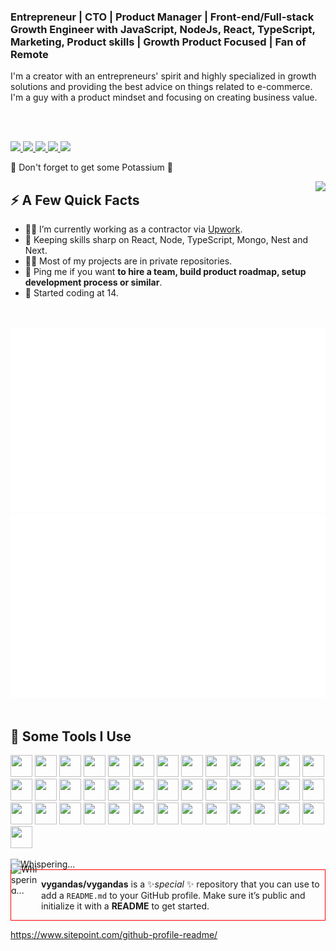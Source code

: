 ### Entrepreneur | CTO | Product Manager | Front-end/Full-stack Growth Engineer with JavaScript, NodeJs, React, TypeScript, Marketing, Product skills | Growth Product Focused | Fan of Remote


<p>
I'm a creator with an entrepreneurs' spirit and highly specialized in growth solutions and providing the best advice on things related to e-commerce. I'm a guy with a product mindset and focusing on creating business value.
</p>
<br/>
<br/>

<p>

  <a href="https://www.youtube.com/channel/UCf2-1xaT8hzYq6nhaS-I5fg" target="_blank">
    <img src="https://img.shields.io/youtube/channel/views/UCf2-1xaT8hzYq6nhaS-I5fg?label=Youtube%20views&style=for-the-badge&logo=youtube" height=25>
  </a>
  
  <a href="https://twitter.com/vygapro" target="_blank">
    <img src="https://img.shields.io/twitter/follow/vygapro?logo=twitter&style=for-the-badge" height=25>
  </a>
  
  <a href="https://www.linkedin.com/in/vygandas" target="_blank">
    <img src="https://img.shields.io/badge/Linkedin-13k-blue?logo=linkedin&style=for-the-badge" height=25>
  </a>
  
  <a href="https://www.instagram.com/vygapro/">
    <img src="https://img.shields.io/badge/instagram-%23E4405F.svg?&style=for-the-badge&logo=instagram&logoColor=white" height=27>
  </a>
  
  <a href="https://medium.com/@vygandas">
    <img src="https://img.shields.io/badge/Medium-black?logo=medium&style=for-the-badge" height=25>
  </a>
  
  
</p>


<p>🍌 Don't forget to get some Potassium 🍌</p>
<img align="right" src="https://media.giphy.com/media/QMHoU66sBXqqLqYvGO/giphy.gif" />
<h2>⚡️ A Few Quick Facts</h2>
<ul>
<li>👨‍🚀 I’m currently working as a contractor via <a href="https://www.upwork.com/freelancers/vygandas?ref=github">Upwork</a>.</li>
<li>🧐 Keeping skills sharp on React, Node, TypeScript, Mongo, Nest and Next.</li>
<li>👨‍💻 Most of my projects are in private repositories.</li>
<li>💬 Ping me if you want <strong>to hire a team, build product roadmap, setup development process or similar</strong>.</li>
<li>🎉 Started coding at 14.</li>
</ul>

<br />
<br />

<a href="https://github.com/vygandas/github-stats">
<img src="https://github.com/vygandas/github-stats/blob/master/generated/overview.svg#gh-dark-mode-only" />
<img src="https://github.com/vygandas/github-stats/blob/master/generated/languages.svg#gh-dark-mode-only" />
<!-- <img src="https://github.com/vygandas/github-stats/blob/master/generated/overview.svg#gh-light-mode-only" /> -->
<!-- <img src="https://github.com/vygandas/github-stats/blob/master/generated/languages.svg#gh-light-mode-only" /> -->
</a>

<br />
<br />

<h2>🚀 Some Tools I Use</h2>
<p align="left">
<img src="https://cdn.jsdelivr.net/gh/devicons/devicon/icons/react/react-original.svg" width="35" height="35" alt="" />
<img src="https://cdn.jsdelivr.net/gh/devicons/devicon/icons/typescript/typescript-original.svg" width="35" height="35" alt="" />
<img src="https://cdn.jsdelivr.net/gh/devicons/devicon/icons/nodejs/nodejs-original.svg" width="35" height="35" alt="" />
<img src="https://cdn.jsdelivr.net/gh/devicons/devicon/icons/express/express-original.svg" width="35" height="35" alt="" />
<img src="https://cdn.jsdelivr.net/gh/devicons/devicon/icons/nextjs/nextjs-original-wordmark.svg" width="35" height="35" alt="" />
<img src="https://cdn.jsdelivr.net/gh/devicons/devicon/icons/nestjs/nestjs-plain.svg" width="35" height="35" alt="" />
<img src="https://cdn.jsdelivr.net/gh/devicons/devicon/icons/javascript/javascript-original.svg" width="35" height="35" alt="" />
<img src="https://cdn.jsdelivr.net/gh/devicons/devicon/icons/mongodb/mongodb-original.svg" width="35" height="35" alt="" />
<img src="https://cdn.jsdelivr.net/gh/devicons/devicon/icons/mysql/mysql-original.svg" width="35" height="35" alt="" />
<img src="https://cdn.jsdelivr.net/gh/devicons/devicon/icons/amazonwebservices/amazonwebservices-original.svg" width="35" height="35" alt="" />
<img src="https://cdn.jsdelivr.net/gh/devicons/devicon/icons/github/github-original.svg" width="35" height="35" alt="" />
<img src="https://cdn.jsdelivr.net/gh/devicons/devicon/icons/yarn/yarn-original.svg" width="35" height="35" alt="" />
<img src="https://cdn.jsdelivr.net/gh/devicons/devicon/icons/npm/npm-original-wordmark.svg" width="35" height="35" alt="" />
<img src="https://cdn.jsdelivr.net/gh/devicons/devicon/icons/android/android-original.svg" width="35" height="35" alt="" />
<img src="https://cdn.jsdelivr.net/gh/devicons/devicon/icons/apple/apple-original.svg" width="35" height="35" alt="" />
<img src="https://cdn.jsdelivr.net/gh/devicons/devicon/icons/confluence/confluence-original.svg" width="35" height="35" alt="" />
<img src="https://cdn.jsdelivr.net/gh/devicons/devicon/icons/css3/css3-original.svg" width="35" height="35" alt="" />
<img src="https://cdn.jsdelivr.net/gh/devicons/devicon/icons/docker/docker-original.svg" width="35" height="35" alt="" />
<img src="https://cdn.jsdelivr.net/gh/devicons/devicon/icons/facebook/facebook-original.svg" width="35" height="35" alt="" />
<img src="https://cdn.jsdelivr.net/gh/devicons/devicon/icons/firebase/firebase-plain.svg" width="35" height="35" alt="" />
<img src="https://cdn.jsdelivr.net/gh/devicons/devicon/icons/google/google-original.svg" width="35" height="35" alt="" />
<img src="https://cdn.jsdelivr.net/gh/devicons/devicon/icons/googlecloud/googlecloud-original.svg" width="35" height="35" alt="" />
<img src="https://cdn.jsdelivr.net/gh/devicons/devicon/icons/html5/html5-original.svg" width="35" height="35" alt="" />
<img src="https://cdn.jsdelivr.net/gh/devicons/devicon/icons/jira/jira-original.svg" width="35" height="35" alt="" />
<img src="https://cdn.jsdelivr.net/gh/devicons/devicon/icons/laravel/laravel-plain.svg" width="35" height="35" alt="" />
<img src="https://cdn.jsdelivr.net/gh/devicons/devicon/icons/less/less-plain-wordmark.svg" width="35" height="35" alt="" />
<img src="https://cdn.jsdelivr.net/gh/devicons/devicon/icons/linkedin/linkedin-original.svg" width="35" height="35" alt="" />
<img src="https://cdn.jsdelivr.net/gh/devicons/devicon/icons/materialui/materialui-original.svg" width="35" height="35" alt="" />
<img src="https://cdn.jsdelivr.net/gh/devicons/devicon/icons/magento/magento-original.svg" width="35" height="35" alt="" />
<img src="https://cdn.jsdelivr.net/gh/devicons/devicon/icons/postgresql/postgresql-original.svg" width="35" height="35" alt="" />
<img src="https://cdn.jsdelivr.net/gh/devicons/devicon/icons/redis/redis-original.svg" width="35" height="35" alt="" />
<img src="https://cdn.jsdelivr.net/gh/devicons/devicon/icons/redux/redux-original.svg" width="35" height="35" alt="" />
<img src="https://cdn.jsdelivr.net/gh/devicons/devicon/icons/sass/sass-original.svg" width="35" height="35" alt="" />
<img src="https://cdn.jsdelivr.net/gh/devicons/devicon/icons/slack/slack-original.svg" width="35" height="35" alt="" />
<img src="https://cdn.jsdelivr.net/gh/devicons/devicon/icons/socketio/socketio-original.svg" width="35" height="35" alt="" />
<img src="https://cdn.jsdelivr.net/gh/devicons/devicon/icons/storybook/storybook-original.svg" width="35" height="35" alt="" />
<img src="https://cdn.jsdelivr.net/gh/devicons/devicon/icons/twitter/twitter-original.svg" width="35" height="35" alt="" />
<img src="https://cdn.jsdelivr.net/gh/devicons/devicon/icons/webpack/webpack-original.svg" width="35" height="35" alt="" />
<img src="https://cdn.jsdelivr.net/gh/devicons/devicon/icons/xcode/xcode-original.svg" width="35" height="35" alt="" />
<img src="https://cdn.jsdelivr.net/gh/devicons/devicon/icons/xd/xd-plain.svg" width="35" height="35" alt="" />
          
</p>




<img alt="Whispering..." style="margin-top: -10px" class="mr-3" src="https://github.githubassets.com/images/mona-whisper.gif" width="48" height="48">

<div style="display: flex; border: thin solid red;">
  <img alt="Whispering..." style="margin-top: -10px" class="mr-3" src="https://github.githubassets.com/images/mona-whisper.gif" width="48" height="48">
  <p>
    <strong>vygandas/vygandas</strong>
    is a ✨<em>special</em> ✨ repository that you can use
    to add a <code>README.md</code> to your GitHub profile. Make sure
    it’s public and initialize it with a <strong>README</strong> to
    get started.
  </p>  
</div>

https://www.sitepoint.com/github-profile-readme/
